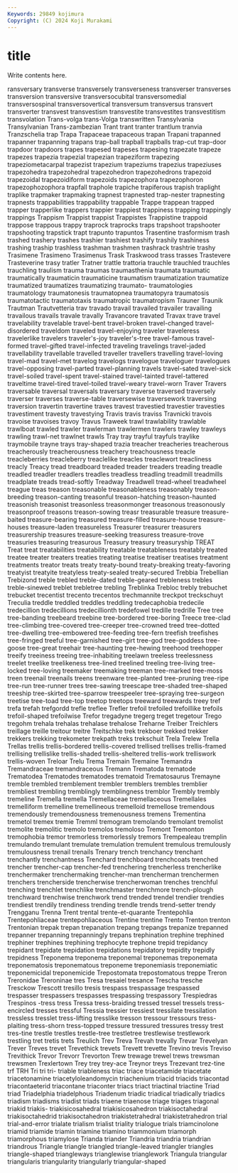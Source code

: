 ```yaml
---
Keywords: 29849 kojimura
Copyright: (C) 2024 Koji Murakami
---
```


# title

Write contents here.



ransversary transverse transversely
transverseness transverser transverses transversion transversive transversocubital transversomedial transversospinal transversovertical transversum
transversus transvert transverter transvest transvestism transvestite transvestites transvestitism transvolation Trans-volga
trans-Volga transwritten Transylvania Transylvanian Trans-zambezian Trant trant tranter trantlum tranvia
Tranzschelia trap Trapa Trapaceae trapaceous trapan Trapani trapanned trapanner trapanning
trapans trap-ball trapball trapballs trap-cut trap-door trapdoor trapdoors trapes trapesed
trapeses trapesing trapezate trapeze trapezes trapezia trapezial trapezian trapeziform trapezing
trapeziometacarpal trapezist trapezium trapeziums trapezius trapeziuses trapezohedra trapezohedral trapezohedron trapezohedrons
trapezoid trapezoidal trapezoidiform trapezoids trapezophora trapezophoron trapezophozophora trapfall traphole trapiche
trapiferous trapish traplight traplike trapmaker trapmaking trapnest trapnested trap-nester trapnesting
trapnests trappabilities trappability trappable Trappe trappean trapped trapper trapperlike trappers
trappier trappiest trappiness trapping trappingly trappings Trappism Trappist trappist Trappistes
Trappistine trappoid trappose trappous trappy traprock traprocks traps trapshoot trapshooter
trapshooting trapstick trapt trapunto trapuntos Trasentine trasformism trash trashed trashery
trashes trashier trashiest trashify trashily trashiness trashing traship trashless trashman
trashmen trashrack trashtrie trashy Trasimene Trasimeno Trasimenus Trask Traskwood trass
trasses Trastevere Trasteverine trasy tratler Tratner trattle trattoria trauchle trauchled
trauchles trauchling traulism trauma traumas traumasthenia traumata traumatic traumatically traumaticin
traumaticine traumatism traumatization traumatize traumatized traumatizes traumatizing traumato- traumatologies traumatology
traumatonesis traumatopnea traumatopyra traumatosis traumatotactic traumatotaxis traumatropic traumatropism Trauner Traunik
Trautman Trautvetteria trav travado travail travailed travailer travailing travailous travails
travale travally Travancore travated Travax trave travel travelability travelable travel-bent
travel-broken travel-changed travel-disordered traveldom traveled travel-enjoying traveler traveleress travelerlike travelers
traveler's-joy traveler's-tree travel-famous travel-formed travel-gifted travel-infected traveling travelings travel-jaded travellability
travellable travelled traveller travellers travelling travel-loving travel-mad travel-met travelog travelogs
travelogue traveloguer travelogues travel-opposing travel-parted travel-planning travels travel-sated travel-sick travel-soiled
travel-spent travel-stained travel-tainted travel-tattered traveltime travel-tired travel-toiled travel-weary travel-worn Traver
Travers traversable traversal traversals traversary traverse traversed traversely traverser traverses
traverse-table traversewise traversework traversing traversion travertin travertine traves travest travestied
travestier travesties travestiment travesty travestying Travis travis traviss Travnicki travois
travoise travoises travoy Travus Traweek trawl trawlability trawlable trawlboat trawled
trawler trawlerman trawlermen trawlers trawley trawleys trawling trawl-net trawlnet trawls
Tray tray trayful trayfuls traylike traymobile trayne trays tray-shaped trazia
treacher treacheries treacherous treacherously treacherousness treachery treachousness treacle treacleberries treacleberry
treaclelike treacles treaclewort treacliness treacly Treacy tread treadboard treaded treader
treaders treading treadle treadled treadler treadlers treadles treadless treadling treadmill
treadmills treadplate treads tread-softly Treadway Treadwell tread-wheel treadwheel treague treas
treason treasonable treasonableness treasonably treason-breeding treason-canting treasonful treason-hatching treason-haunted treasonish
treasonist treasonless treasonmonger treasonous treasonously treasonproof treasons treason-sowing treasr treasurable
treasure treasure-baited treasure-bearing treasured treasure-filled treasure-house treasure-houses treasure-laden treasureless Treasurer
treasurer treasurers treasurership treasures treasure-seeking treasuress treasure-trove treasuries treasuring treasurous
Treasury treasury treasuryship TREAT Treat treat treatabilities treatability treatable treatableness
treatably treated treatee treater treaters treaties treating treatise treatiser treatises
treatment treatments treator treats treaty treaty-bound treaty-breaking treaty-favoring treatyist treatyite
treatyless treaty-sealed treaty-secured Trebbia Trebellian Trebizond treble trebled treble-dated treble-geared
trebleness trebles treble-sinewed treblet trebletree trebling Treblinka Trebloc trebly trebuchet
trebucket trecentist trecento trecentos trechmannite treckpot treckschuyt Treculia treddle treddled
treddles treddling tredecaphobia tredecile tredecillion tredecillions tredecillionth tredefowel tredille tredrille
Tree tree tree-banding treebeard treebine tree-bordered tree-boring Treece tree-clad tree-climbing
tree-covered tree-creeper tree-crowned treed tree-dotted tree-dwelling tree-embowered tree-feeding tree-fern treefish
treefishes tree-fringed treeful tree-garnished tree-girt tree-god tree-goddess tree-goose tree-great treehair
tree-haunting tree-hewing treehood treehopper treeify treeiness treeing tree-inhabiting treelawn treeless
treelessness treelet treelike treelikeness tree-lined treelined treeling tree-living tree-locked tree-loving
treemaker treemaking treeman tree-marked tree-moss treen treenail treenails treens treenware
tree-planted tree-pruning tree-ripe tree-run tree-runner trees tree-sawing treescape tree-shaded tree-shaped
treeship tree-skirted tree-sparrow treespeeler tree-spraying tree-surgeon treetise tree-toad tree-top treetop
treetops treeward treewards treey tref trefa trefah trefgordd trefle treflee
Trefler trefoil trefoiled trefoillike trefoils trefoil-shaped trefoilwise Trefor tregadyne tregerg
treget tregetour Trego tregohm trehala trehalas trehalase trehalose Treharne Treiber
Treichlers treillage treille treitour treitre Treitschke trek trekboer trekked trekker
trekkers trekking trekometer trekpath treks trekschuit Trela Trelew Trella Trellas
trellis trellis-bordered trellis-covered trellised trellises trellis-framed trellising trellislike trellis-shaded trellis-sheltered
trellis-work trelliswork trellis-woven Treloar Trelu Trema Tremain Tremaine Tremandra Tremandraceae
tremandraceous Tremann Trematoda trematode Trematodea Trematodes trematodes trematoid Trematosaurus Tremayne
tremble trembled tremblement trembler tremblers trembles tremblier trembliest trembling tremblingly
tremblingness tremblor Trembly trembly tremeline Tremella tremella Tremellaceae tremellaceous Tremellales
tremelliform tremelline tremellineous tremelloid tremellose tremendous tremendously tremendousness tremenousness tremens
Trementina tremetol tremex tremie Tremml tremogram tremolando tremolant tremolist tremolite
tremolitic tremolo tremolos tremoloso Tremont Tremonton tremophobia tremor tremorless tremorlessly
tremors Trempealeau tremplin tremulando tremulant tremulate tremulation tremulent tremulous tremulously
tremulousness trenail trenails Trenary trench trenchancy trenchant trenchantly trenchantness Trenchard
trenchboard trenchcoats trenched trencher trencher-cap trencher-fed trenchering trencherless trencherlike trenchermaker
trenchermaking trencher-man trencherman trenchermen trenchers trencherside trencherwise trencherwoman trenches trenchful
trenching trenchlet trenchlike trenchmaster trenchmore trench-plough trenchward trenchwise trenchwork trend
trended trendel trendier trendies trendiest trendily trendiness trending trendle trends
trend-setter trendy Trengganu Trenna Trent trental trente-et-quarante Trentepohlia Trentepohliaceae trentepohliaceous
Trentine trentine Trento Trenton trenton Trentonian trepak trepan trepanation trepang
trepangs trepanize trepanned trepanner trepanning trepanningly trepans trephination trephine trephined
trephiner trephines trephining trephocyte trephone trepid trepidancy trepidant trepidate trepidation
trepidations trepidatory trepidity trepidly trepidness Treponema treponema treponemal treponemas treponemata
treponematosis treponematous treponeme treponemiasis treponemiatic treponemicidal treponemicide Trepostomata trepostomatous treppe
Treron Treronidae Treroninae tres Tresa tresaiel tresance Trescha tresche Tresckow
Trescott tresillo tresis trespass trespassage trespassed trespasser trespassers trespasses trespassing
trespassory Trespiedras Trespinos -tress tress Tressa tress-braiding tressed tressel tressels
tress-encircled tresses tressful Tressia tressier tressiest tressilate tressilation tressless tresslet
tress-lifting tresslike tresson tressour tressours tress-plaiting tress-shorn tress-topped tressure tressured
tressures tressy trest tres-tine trestle trestles trestle-tree trestletree trestlewise trestlework
trestling tret tretis trets Treulich Trev Treva Trevah trevally Trevar
Trevelyan Trever Treves trevet Trevethick trevets Trevett trevette Trevino trevis
Treviso Trevithick Trevor Trevorr Trevorton Trew trewage trewel trews trewsman
trewsmen Trexlertown Trey trey trey-ace Treynor treys Trezevant trez-tine trf
TRH Tri tri tri- triable triableness triac triace triacetamide triacetate
triacetonamine triacetyloleandomycin triachenium triacid triacids triacontad triacontaeterid triacontane triaconter triacs
triact triactinal triactine Triad triad Triadelphia triadelphous Triadenum triadic triadical
triadically triadics triadism triadisms triadist triads triaene triaenose triage triages
triagonal triakid triakis- triakisicosahedral triakisicosahedron triakisoctahedral triakisoctahedrid triakisoctahedron triakistetrahedral triakistetrahedron
trial trial-and-error trialate trialism trialist triality trialogue trials triamcinolone triamid
triamide triamin triamine triamino triammonium triamorph triamorphous triamylose Trianda triander
Triandria triandria triandrian triandrous Triangle triangle triangled triangle-leaved triangler triangles
triangle-shaped triangleways trianglewise trianglework Triangula triangular triangularis triangularity triangularly triangular-shaped
